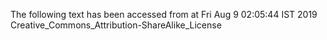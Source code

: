 The following text has been accessed from at Fri Aug 9 02:05:44 IST 2019
Creative_Commons_Attribution-ShareAlike_License
